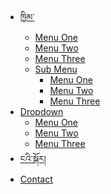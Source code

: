  <nav class="site-navigation position-relative text-right text-md-right" role="navigation">
                <div class="d-inline-block ml-md-0 mr-auto py-3"><a href="#" class="site-menu-toggle js-menu-toggle text-white"><span class="icon-menu h3"></span></a></div>
                <ul class="site-menu js-clone-nav d-none">
                  <li class="has-children active">
                    <a href="index.html">ཁྱིམ་</a>
                    <ul class="dropdown arrow-top">
                      <li><a href="#">Menu One</a></li>
                      <li><a href="#">Menu Two</a></li>
                      <li><a href="#">Menu Three</a></li>
                      <li class="has-children">
                        <a href="#">Sub Menu</a>
                        <ul class="dropdown">
                          <li><a href="#">Menu One</a></li>
                          <li><a href="#">Menu Two</a></li>
                          <li><a href="#">Menu Three</a></li>
                        </ul>
                      </li>
                    </ul>
                  </li>
                  <li class="has-children">
                    <a href="#">Dropdown</a>
                    <ul class="dropdown arrow-top">
                      <li><a href="#">Menu One</a></li>
                      <li><a href="#">Menu Two</a></li>
                      <li><a href="#">Menu Three</a></li>
                    </ul>
                  </li>
                  <li><a href="about.html">ངའི་སྐོར།</a></li>
                  <li><a href="contact.html">Contact</a></li>
                </ul>
            </nav>